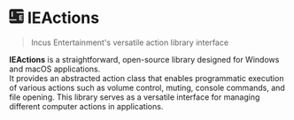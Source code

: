# <img src="Resources/Logos/IEIcon.png" alt="IE Logo" width="26"> IEActions
>Incus Entertainment's versatile action library interface

**IEActions** is a straightforward, open-source library designed for Windows and macOS applications.  
It provides an abstracted action class that enables programmatic execution of various actions such as volume control, muting, console commands, and file opening. This library serves as a versatile interface for managing different computer actions in applications.
